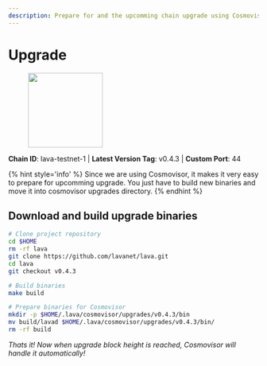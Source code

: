 ```yaml
---
description: Prepare for and the upcomming chain upgrade using Cosmovisor.
---
```


# Upgrade

<figure><img src="https://raw.githubusercontent.com/kj89/testnet_manuals/main/pingpub/logos/lava.png" width="150" alt=""><figcaption></figcaption></figure>

**Chain ID**: lava-testnet-1 | **Latest Version Tag**: v0.4.3 | **Custom Port**: 44

{% hint style='info' %}
Since we are using Cosmovisor, it makes it very easy to prepare for upcomming upgrade.
You just have to build new binaries and move it into cosmovisor upgrades directory.
{% endhint %}

## Download and build upgrade binaries

```bash
# Clone project repository
cd $HOME
rm -rf lava
git clone https://github.com/lavanet/lava.git
cd lava
git checkout v0.4.3

# Build binaries
make build

# Prepare binaries for Cosmovisor
mkdir -p $HOME/.lava/cosmovisor/upgrades/v0.4.3/bin
mv build/lavad $HOME/.lava/cosmovisor/upgrades/v0.4.3/bin/
rm -rf build
```

*Thats it! Now when upgrade block height is reached, Cosmovisor will handle it automatically!*

